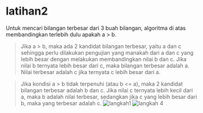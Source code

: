 # latihan2
Untuk mencari bilangan terbesar dari 3 buah bilangan, algoritma di atas membandingkan terlebih dulu apakah a > b.

>Jika a > b, maka ada 2 kandidat bilangan terbesar, yaitu a dan c sehingga perlu dilakukan pengujian yang manakah dari a dan c yang lebih besar dengan melakukan membandingkan nilai b dan c. Jika nilai b ternyata lebih besar dari c, maka bilangan terbesar adalah a. Nilai terbesar adalah c jika ternyata c lebih besar dari a.

>Jika kondisi a > b tidak terpenuhi (atau b <= a), maka 2 kandidat bilangan terbesar adalah b dan c. Jika nilai c ternyata lebih kecil dari a, maka b adalah nilai terbesar, sedangkan jika c yang lebih besar dari b, maka yang terbesar adalah c.
![langkah1](https://user-images.githubusercontent.com/46559356/52615393-a0a44300-2ec7-11e9-85cf-43130712b49f.png)
![langkah 4](https://user-images.githubusercontent.com/46559356/52615402-ad289b80-2ec7-11e9-83d6-093391b88f7c.png)

